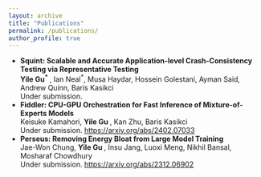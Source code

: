 ```yaml
---
layout: archive
title: "Publications"
permalink: /publications/
author_profile: true
---
```



<ul>
  <li>
  <b>Squint: Scalable and Accurate Application-level Crash-Consistency Testing via Representative Testing</b> <br>
  <b> Yile Gu<sup>*</sup> </b>, Ian Neal<sup>*</sup>, Musa Haydar, Hossein Golestani, Ayman Said, Andrew Quinn, Baris Kasikci <br>
  Under submission. <br>
  </li>

  <li>
  <b>Fiddler: CPU-GPU Orchestration for Fast Inference of Mixture-of-Experts Models</b> <br>
  Keisuke Kamahori, <b> Yile Gu </b>, Kan Zhu, Baris Kasikci <br>
  Under submission. <a href="https://arxiv.org/abs/2402.07033">https://arxiv.org/abs/2402.07033</a> <br>
  </li>

  <li>
  <b>Perseus: Removing Energy Bloat from Large Model Training</b> <br>
  Jae-Won Chung, <b> Yile Gu </b>, Insu Jang, Luoxi Meng, Nikhil Bansal, Mosharaf Chowdhury <br>
  Under submission. <a href="https://arxiv.org/abs/2312.06902">https://arxiv.org/abs/2312.06902</a> <br>
  </li>

</ul>
<!-- {% if author.googlescholar %}
  You can also find my articles on <u><a href="{{author.googlescholar}}">my Google Scholar profile</a>.</u>
{% endif %}

<!-- {% include base_path %} -->

<!-- {% for post in site.publications reversed %}
  {% include archive-single-pub.html %}
{% endfor %} -->
